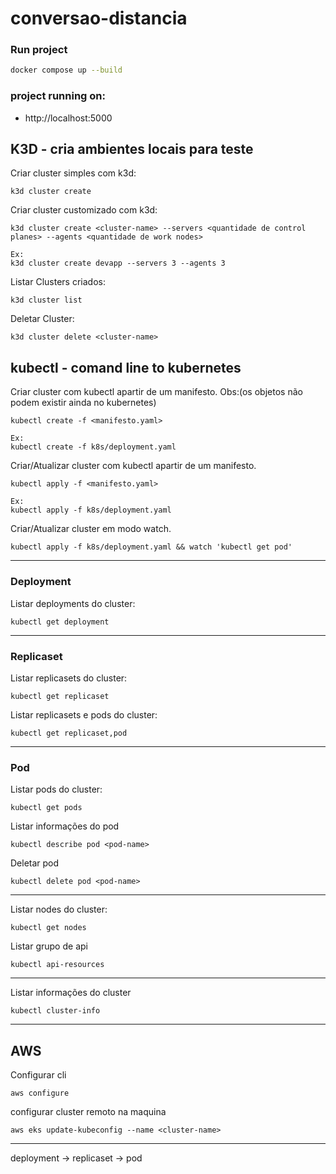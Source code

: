 # conversao-distancia

### Run project
```sh
docker compose up --build
```

### project running on:
- http://localhost:5000

## K3D - cria ambientes locais para teste

Criar cluster simples com k3d:
```
k3d cluster create
```

Criar cluster customizado com k3d:
```
k3d cluster create <cluster-name> --servers <quantidade de control planes> --agents <quantidade de work nodes>

Ex:
k3d cluster create devapp --servers 3 --agents 3
```

Listar Clusters criados:
```
k3d cluster list
```

Deletar Cluster:
```
k3d cluster delete <cluster-name>
```

## kubectl - comand line to kubernetes
Criar cluster com kubectl apartir de um manifesto. Obs:(os objetos não podem existir ainda no kubernetes)
```
kubectl create -f <manifesto.yaml>

Ex:
kubectl create -f k8s/deployment.yaml
```

Criar/Atualizar cluster com kubectl apartir de um manifesto.
```
kubectl apply -f <manifesto.yaml>

Ex:
kubectl apply -f k8s/deployment.yaml
```

Criar/Atualizar cluster em modo watch.
```
kubectl apply -f k8s/deployment.yaml && watch 'kubectl get pod'
```

---
### Deployment

Listar deployments do cluster:
```
kubectl get deployment
```

---
### Replicaset

Listar replicasets do cluster:
```
kubectl get replicaset
```

Listar replicasets e pods do cluster:
```
kubectl get replicaset,pod
```

---
### Pod

Listar pods do cluster:
```
kubectl get pods
```

Listar informações do pod
```
kubectl describe pod <pod-name>
```

Deletar pod
```
kubectl delete pod <pod-name>
```

---

Listar nodes do cluster:
```
kubectl get nodes
```

Listar grupo de api
```
kubectl api-resources
```

---

Listar informações do cluster
```
kubectl cluster-info
```

---

## AWS
Configurar cli
```
aws configure
```

configurar cluster remoto na maquina
```
aws eks update-kubeconfig --name <cluster-name>
```

---

deployment -> replicaset -> pod